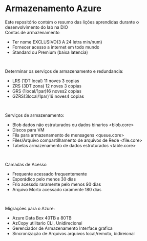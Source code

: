 # Armazenamento Azure
Este repositório contém o resumo das lições aprendidas durante o desenvolvimento do lab na DIO<br>
Contas de armazenamento
- Ter nome EXCLUSIVO(3 A 24 letra min/num)
- Fornecer acesso a internet em todo mundo
- Standard ou Premium (baixa latencia)
<br>

Determinar os serviços de armazenamento e redundancia:
- LRS (1DT local) 11 noves 3 copias
- ZRS (3DT zona)	12 noves 3 copias
- GRS (1local/1par)16 noves2 copias 
- GZRS(3local/1par)16 noves4 copias
<br>

Serviços de armazenamento:
- Blob dados não estruturados ou dados binarios <blob.core>
- Discos para VM 
- Fila para armazenamento de mensagens <queue.core>
- Files/Arquivo compartilhamento de arquivos de Rede <file.core>
- Tabelas armazenamento de dados estruturados <table.core>
<br>

  
Camadas de Acesso
- Frequente acessado frequentemente
- Esporádico pelo menos 30 dias
- Frio acessdo raramente pelo menos 90 dias
- Arquivo Morto acessado raramente 180 dias
<br>
  
Migrações para o Azure:
- Azure Data Box 40TB a 80TB
- AzCopy utilitario CLI, Unidirecional
- Gerenciador de Armazenamento Interface grafica
- Sincronização de Arquivos arquivos local/remoto, bidireional
